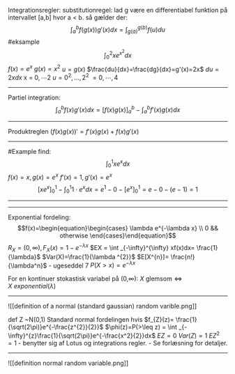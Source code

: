 
Integrationsregler:
substitutionregel:
lad g være en differentiabel funktion på intervallet [a,b] hvor a < b. så gælder der:
$$
\int_{a}^{b}f(g(x))g'(x)dx=\int_{g(a)}^{g(b)}f(u)du
$$
#eksample 
$$
\int_{0}^{2}xe^{x^{2}}dx
$$
$f(x)=e^{x}$
$g(x)=x^{2}$
$u=g(x)$
$\frac{du}{dx}=\frac{dg}{dx}=g'(x)=2x$
$du = 2x dx$
x = ${0,\cdots 2}$
$u= 0^{2},...,2^{2}$
 $=0,\cdots ,4$
 
___
Partiel integration:
$$
\int_{a}^{b}f(x)g'(x)dx=[f(x)g(x)]_{a}^{b}-\int_{a}^{b}f'(x)g(x)dx
$$
___
Produktreglen
$(f(x)g(x))'=f'(x)g(x)+f(x)g'(x)$
___
#Example 
find:
$$
\int_{0}^{1}xe^{x}dx
$$
$f(x)=x, g(x)=e^{x}$
$f'(x)=1, g'(x)=e^{x}$
$$ 
[xe^{x}]_{0}^{1} - \int_{0}^{1}1\cdot e^{x} dx = e^{1}-0 - [e^{x}]_{0}^{1}=e-0-(e-1)=1
$$
___

___
Exponential fordeling:
$$f(x)=\begin{equation}\begin{cases} 
\lambda e^{-\lambda x} \\
0 && otherwise
\end{cases}\end{equation}$$
$R_{X}= (0,\infty), F_{X}(x)=1-e^{-\lambda x}$ 
$EX = \int _{-\infty}^{\infty} xf(x)dx= \frac{1}{\lambda}$
$Var(X)=\frac{1}{\lambda ^{2}}$ 
$E[X^{n}]= \frac{n!}{\lambda^n}$ - ugeseddel 7
$P(X>x)=e^{-\lambda x}$

For en kontinuer stokastisk variabel på (0,$\infty$):
$X\text{ glemsom} \Leftrightarrow X~exponential(\lambda)$ 
___
![[definition of a normal (standard gaussian) random varible.png]]


def Z ~N(0,1) Standard normal fordelingen
hvis $f_{Z}(z)= \frac{1}{\sqrt(2\pi)}e^{-\frac{z^{2}}{2}}$ 
$\phi(z)=P(>\leq z) = \int _{-\infty}^{z}\frac{1}{\sqrt(2\pi)}e^{-\frac{x^2}{2}}dx$
$EZ = 0$ $Var(Z)=1$
$EZ^{2}=1$ - benytter sig af Lotus og integrations regler. - Se forlæsning for detaljer.
___

![[definition normal random variable.png]]

